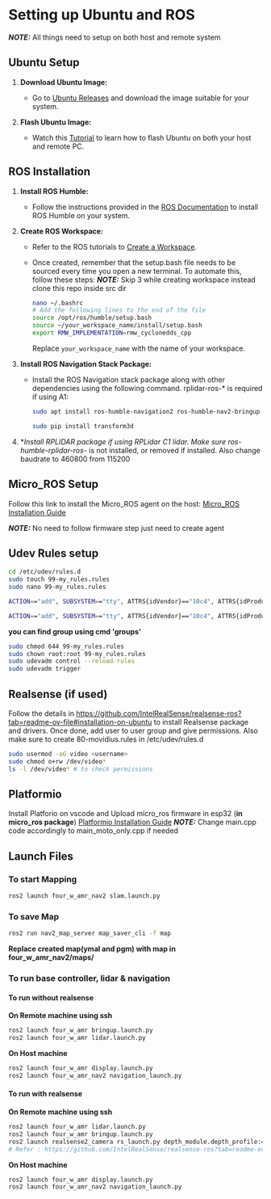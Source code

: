 # Setting up Ubuntu and ROS

**_NOTE:_** All things need to setup on both host and remote system

## Ubuntu Setup

1. **Download Ubuntu Image:** 
   - Go to [Ubuntu Releases](https://releases.ubuntu.com/jammy/) and download the image suitable for your system.

2. **Flash Ubuntu Image:**
   - Watch this [Tutorial](https://www.youtube.com/watch?v=QKn5U2esuRk&pp=ygUSdWJ1bnR1IDIyIGR1YWwgYm9v) to learn how to flash Ubuntu on both your host and remote PC.

## ROS Installation

1. **Install ROS Humble:**
   - Follow the instructions provided in the [ROS Documentation](https://docs.ros.org/en/humble/Installation/Alternatives/Ubuntu-Development-Setup.html) to install ROS Humble on your system.

2. **Create ROS Workspace:**
   - Refer to the ROS tutorials to [Create a Workspace](https://docs.ros.org/en/humble/Tutorials/Beginner-Client-Libraries/Creating-A-Workspace/Creating-A-Workspace.html).
   - Once created, remember that the setup.bash file needs to be sourced every time you open a new terminal. To automate this, follow these steps:
   **_NOTE:_** Skip 3 while creating workspace instead clone this repo inside src dir

      ```bash
      nano ~/.bashrc
      # Add the following lines to the end of the file
      source /opt/ros/humble/setup.bash
      source ~/your_workspace_name/install/setup.bash
      export RMW_IMPLEMENTATION=rmw_cyclonedds_cpp
      ```

      Replace `your_workspace_name` with the name of your workspace.

3. **Install ROS Navigation Stack Package:**
   - Install the ROS Navigation stack package along with other dependencies using the following command. rplidar-ros-* is required if using A1:

      ```bash
      sudo apt install ros-humble-navigation2 ros-humble-nav2-bringup ros-humble-xacro  ros-humble-rviz2 ros-humble-tf-transformations ros-humble-joint-state-publisher ros-humble-robot-state-publisher ros-humble-tf2-* ros-humble-slam-toolbox ros-humble-rplidar-ros-* 
      ```
      ```bash
      sudo pip install transform3d
      ```

 4. **Install RPLIDAR package if using RPLidar C1 lidar. Make sure ros-humble-rplidar-ros-* is not installed, or removed if installed. Also change baudrate to 460800 from 115200
## Micro_ROS Setup

Follow this link to install the Micro_ROS agent on the host: [Micro_ROS Installation Guide](https://micro.ros.org/docs/tutorials/core/first_application_linux/)

**_NOTE:_** No need to follow firmware step just need to create agent

## Udev Rules setup

```bash
cd /etc/udev/rules.d
sudo touch 99-my_rules.rules
sudo nano 99-my_rules.rules
```

```bash
ACTION=="add", SUBSYSTEM=="tty", ATTRS{idVendor}=="10c4", ATTRS{idProduct}=="ea60", SYMLINK+="ttyesp32", GROUP="<ADD_GROUP_NAME>", MODE="0660"

ACTION=="add", SUBSYSTEM=="tty", ATTRS{idVendor}=="10c4", ATTRS{idProduct}=="ea70", SYMLINK+="ttyLidar", GROUP="<ADD_GROUP_NAME>", MODE="0660"

```
**you can find group using cmd 'groups'**

```bash
sudo chmod 644 99-my_rules.rules 
sudo chown root:root 99-my_rules.rules 
sudo udevadm control --reload-rules        
sudo udevadm trigger
```

## Realsense (if used)
Follow the details in https://github.com/IntelRealSense/realsense-ros?tab=readme-ov-file#installation-on-ubuntu to install Realsense package and drivers.
Once done, add user to user group and give permissions. Also make sure to create 80-movidius.rules in /etc/udev/rules.d
```bash
sudo usermod -aG video <username>
sudo chmod o+rw /dev/video*
ls -l /dev/video* # to check permissions
```

## Platformio
Install Platforio on vscode and Upload micro_ros firmware in esp32 (**in micro_ros package**)
[Platformio Installation Guide](https://www.youtube.com/watch?v=MeIcL9igsbM)
**_NOTE:_** Change main.cpp code accordingly to main_moto_only.cpp if needed

## Launch Files

### To start Mapping
```bash
ros2 launch four_w_amr_nav2 slam.launch.py
```
### To save Map
```bash
ros2 run nav2_map_server map_saver_cli -f map
```
**Replace created map(ymal and pgm) with map in four_w_amr_nav2/maps/**


### To run base controller, lidar & navigation

#### To run without realsense

**On Remote machine using ssh**
```bash
ros2 launch four_w_amr bringup.launch.py
ros2 launch four_w_amr lidar.launch.py
```

**On Host machine**
```bash
ros2 launch four_w_amr display.launch.py
ros2 launch four_w_amr_nav2 navigation_launch.py
```

#### To run with realsense

**On Remote machine using ssh**
```bash
ros2 launch four_w_amr lidar.launch.py
ros2 launch four_w_amr bringup.launch.py
ros2 launch realsense2_camera rs_launch.py depth_module.depth_profile:=1280x720x30 pointcloud.enable:=true
# Refer : https://github.com/IntelRealSense/realsense-ros?tab=readme-ov-file#installation-on-ubuntu for realsense params

```

**On Host machine**
```bash
ros2 launch four_w_amr display.launch.py
ros2 launch four_w_amr_nav2 navigation_launch.py
```
